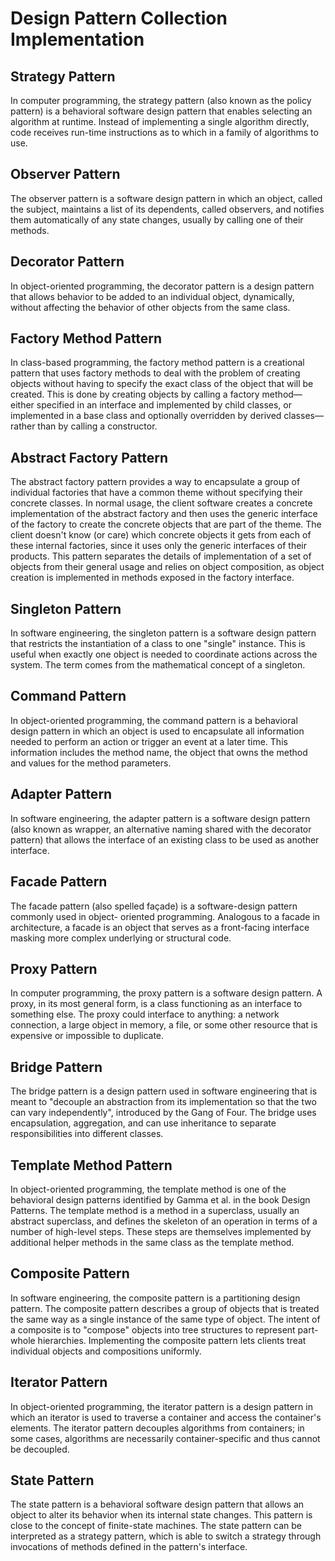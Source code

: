# Design Pattern Collection Implementation

## Strategy Pattern

In computer programming, the strategy pattern (also known as the policy pattern)
is a behavioral software design pattern that enables selecting an algorithm at runtime.
Instead of implementing a single algorithm directly, code receives run-time instructions
as to which in a family of algorithms to use.

## Observer Pattern

The observer pattern is a software design pattern in which an object, called the subject, 
maintains a list of its dependents, called observers, and notifies them automatically of 
any state changes, usually by calling one of their methods.

## Decorator Pattern

In object-oriented programming, the decorator pattern is a design pattern that allows 
behavior to be added to an individual object, dynamically, without affecting the behavior 
of other objects from the same class.

## Factory Method Pattern

In class-based programming, the factory method pattern is a creational pattern that uses 
factory methods to deal with the problem of creating objects without having to specify the 
exact class of the object that will be created. This is done by creating objects by calling 
a factory method—either specified in an interface and implemented by child classes, or 
implemented in a base class and optionally overridden by derived classes—rather than by 
calling a constructor.


## Abstract Factory Pattern

The abstract factory pattern provides a way to encapsulate a group of individual factories
that have a common theme without specifying their concrete classes. In normal usage, the 
client software creates a concrete implementation of the abstract factory and then uses the 
generic interface of the factory to create the concrete objects that are part of the theme.
The client doesn't know (or care) which concrete objects it gets from each of these internal 
factories, since it uses only the generic interfaces of their products. This pattern 
separates the details of implementation of a set of objects from their general usage and 
relies on object composition, as object creation is implemented in methods exposed in the 
factory interface.

## Singleton Pattern

In software engineering, the singleton pattern is a software design pattern that restricts 
the instantiation of a class to one "single" instance. This is useful when exactly one object 
is needed to coordinate actions across the system. The term comes from the mathematical concept 
of a singleton.

## Command Pattern

In object-oriented programming, the command pattern is a behavioral design pattern in which an 
object is used to encapsulate all information needed to perform an action or trigger an event at 
a later time. This information includes the method name, the object that owns the method and 
values for the method parameters.

## Adapter Pattern

In software engineering, the adapter pattern is a software design pattern (also known as wrapper, 
an alternative naming shared with the decorator pattern) that allows the interface of an existing 
class to be used as another interface.

## Facade Pattern

The facade pattern (also spelled façade) is a software-design pattern commonly used in object-
oriented programming. Analogous to a facade in architecture, a facade is an object that serves as 
a front-facing interface masking more complex underlying or structural code.

## Proxy Pattern

In computer programming, the proxy pattern is a software design pattern. A proxy, in its most 
general form, is a class functioning as an interface to something else. The proxy could interface 
to anything: a network connection, a large object in memory, a file, or some other resource that 
is expensive or impossible to duplicate.

## Bridge Pattern

The bridge pattern is a design pattern used in software engineering that is meant to "decouple an 
abstraction from its implementation so that the two can vary independently", introduced by the 
Gang of Four. The bridge uses encapsulation, aggregation, and can use inheritance to separate 
responsibilities into different classes.

## Template Method Pattern

In object-oriented programming, the template method is one of the behavioral design patterns 
identified by Gamma et al. in the book Design Patterns. The template method is a method in 
a superclass, usually an abstract superclass, and defines the skeleton of an operation in terms 
of a number of high-level steps. These steps are themselves implemented by additional helper 
methods in the same class as the template method.

## Composite Pattern

In software engineering, the composite pattern is a partitioning design pattern. The composite 
pattern describes a group of objects that is treated the same way as a single instance of the same 
type of object. The intent of a composite is to "compose" objects into tree structures to represent 
part-whole hierarchies. Implementing the composite pattern lets clients treat individual objects 
and compositions uniformly.

## Iterator Pattern

In object-oriented programming, the iterator pattern is a design pattern in which an iterator is 
used to traverse a container and access the container's elements. The iterator pattern decouples 
algorithms from containers; in some cases, algorithms are necessarily container-specific and thus 
cannot be decoupled.

## State Pattern

The state pattern is a behavioral software design pattern that allows an object to alter its 
behavior when its internal state changes. This pattern is close to the concept of finite-state 
machines. The state pattern can be interpreted as a strategy pattern, which is able to switch a 
strategy through invocations of methods defined in the pattern's interface.
